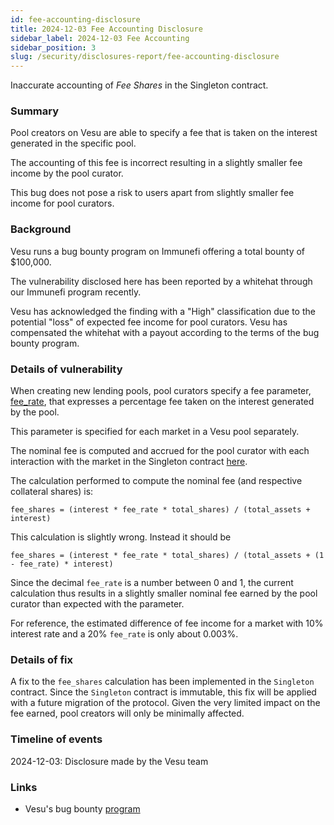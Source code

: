 ```yaml
---
id: fee-accounting-disclosure
title: 2024-12-03 Fee Accounting Disclosure
sidebar_label: 2024-12-03 Fee Accounting
sidebar_position: 3
slug: /security/disclosures-report/fee-accounting-disclosure
---
```


Inaccurate accounting of _Fee Shares_ in the Singleton contract.

### Summary

Pool creators on Vesu are able to specify a fee that is taken on the interest generated in the specific pool.

The accounting of this fee is incorrect resulting in a slightly smaller fee income by the pool curator.

This bug does not pose a risk to users apart from slightly smaller fee income for pool curators.

### Background

Vesu runs a bug bounty program on Immunefi offering a total bounty of $100,000.

The vulnerability disclosed here has been reported by a whitehat through our Immunefi program recently.

Vesu has acknowledged the finding with a "High" classification due to the potential "loss" of expected fee income for pool curators. Vesu has compensated the whitehat with a payout according to the terms of the bug bounty program.

### Details of vulnerability

When creating new lending pools, pool curators specify a fee parameter, [fee_rate](https://github.com/vesuxyz/vesu-v1/blob/b9bb782e0ee0d7243ff314eb6377656ca26e58f6/src/data_model.cairo#L24), that expresses a percentage fee taken on the interest generated by the pool.

This parameter is specified for each market in a Vesu pool separately.

The nominal fee is computed and accrued for the pool curator with each interaction with the market in the Singleton contract [here](https://github.com/vesuxyz/vesu-v1/blob/b9bb782e0ee0d7243ff314eb6377656ca26e58f6/src/common.cairo#L172).

The calculation performed to compute the nominal fee (and respective collateral shares) is:

```
fee_shares = (interest * fee_rate * total_shares) / (total_assets + interest)
```

This calculation is slightly wrong. Instead it should be

```
fee_shares = (interest * fee_rate * total_shares) / (total_assets + (1 - fee_rate) * interest)
```

Since the decimal `fee_rate` is a number between 0 and 1, the current calculation thus results in a slightly smaller nominal fee earned by the pool curator than expected with the parameter.

For reference, the estimated difference of fee income for a market with 10% interest rate and a 20% `fee_rate` is only about 0.003%. 

### Details of fix

A fix to the `fee_shares` calculation has been implemented in the `Singleton` contract. Since the `Singleton` contract is immutable, this fix will be applied with a future migration of the protocol. Given the very limited impact on the fee earned, pool creators will only be minimally affected.

### Timeline of events

2024-12-03: Disclosure made by the Vesu team

### Links

- Vesu's bug bounty [program](https://immunefi.com/bug-bounty/vesu/information/)